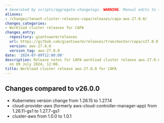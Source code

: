 ```yaml
---
# Generated by scripts/aggregate-changelogs. WARNING: Manual edits to this files will be overwritten.
aliases:
- /changes/tenant-cluster-releases-capa/releases/capa-aws-27.0.0/
changes_categories:
- Workload cluster releases for CAPA
changes_entry:
  repository: giantswarm/releases
  url: https://github.com/giantswarm/releases/tree/master/capa/v27.0.0
  version: aws-27.0.0
  version_tag: aws-27.0.0
date: '2024-07-09T12:00:00'
description: Release notes for CAPA workload cluster release aws-27.0.0, published
  on 09 July 2024, 12:00.
title: Workload cluster release aws-27.0.0 for CAPA
---
```


## Changes compared to v26.0.0

- Kubernetes version change from 1.26.15 to 1.27.14
- cloud-provider-aws (formerly aws-cloud-controller-manager-app) from 1.26.11-gs1 to 1.27.7-gs1
- cluster-aws from 1.0.0 to 1.0.1
